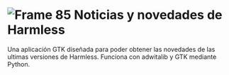 # ![Frame 85](https://github.com/SquaredFe/Noticias/assets/90733495/48bf7fe7-06bf-473b-a204-260dc12a808f) Noticias y novedades de Harmless
Una aplicación GTK diseñada para poder obtener las novedades de las ultimas versiones de Harmless. Funciona con adwitalib y GTK mediante Python.
